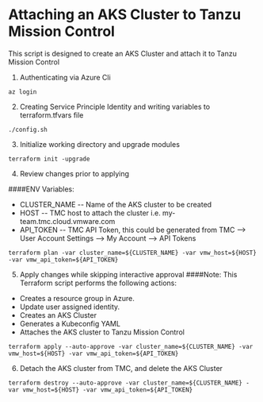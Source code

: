 # Attaching an AKS Cluster to Tanzu Mission Control

This script is designed to create an AKS Cluster and attach it to Tanzu Mission Control

1. Authenticating via Azure Cli
```shell
az login
```

2. Creating Service Principle Identity and writing variables to terraform.tfvars file
```shell
./config.sh
```

3. Initialize working directory and upgrade modules
```shell
terraform init -upgrade
```

4. Review changes prior to applying

####ENV Variables:
* CLUSTER_NAME -- Name of the AKS cluster to be created
* HOST -- TMC host to attach the cluster  i.e. my-team.tmc.cloud.vmware.com
* API_TOKEN -- TMC API Token, this could be generated from TMC --> User Account Settings --> My Account --> API Tokens
```shell
terraform plan -var cluster_name=${CLUSTER_NAME} -var vmw_host=${HOST} -var vmw_api_token=${API_TOKEN}
```

5. Apply changes while skipping interactive approval
####Note: This Terraform script performs the following actions:
* Creates a resource group in Azure.
* Update user assigned identity.
* Creates an AKS Cluster
* Generates a Kubeconfig YAML
* Attaches the AKS cluster to Tanzu Mission Control

```shell
terraform apply --auto-approve -var cluster_name=${CLUSTER_NAME} -var vmw_host=${HOST} -var vmw_api_token=${API_TOKEN}
```

6. Detach the AKS cluster from TMC, and delete the AKS Cluster
```shell
terraform destroy --auto-approve -var cluster_name=${CLUSTER_NAME} -var vmw_host=${HOST} -var vmw_api_token=${API_TOKEN}
```
